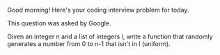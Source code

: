 Good morning! Here's your coding interview problem for today.

This question was asked by Google.

Given an integer n and a list of integers l, write a function that randomly
generates a number from 0 to n-1 that isn't in l (uniform).


